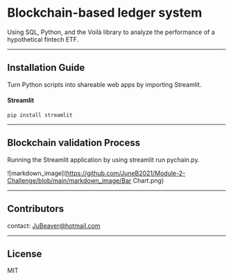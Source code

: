 # Blockchain-based ledger system

Using SQL, Python, and the Voilà library to analyze the performance of a hypothetical fintech ETF.

---

## Installation Guide

Turn Python scripts into shareable web apps by importing Streamlit.
    
   #### Streamlit
    pip install streamlit

---

## Blockchain validation Process

Running the Streamlit application by using streamlit run pychain.py. 

![markdown_image](https://github.com/JuneB2021/Module-2-Challenge/blob/main/markdown_image/Bar Chart.png)

---

## Contributors

contact: JuBeaver@hotmail.com

---

## License

MIT
